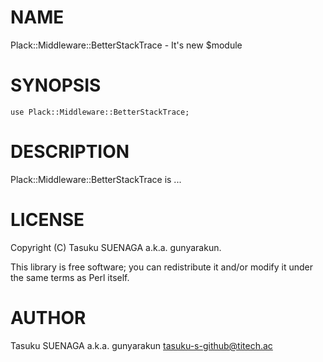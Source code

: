 # NAME

Plack::Middleware::BetterStackTrace - It's new $module

# SYNOPSIS

    use Plack::Middleware::BetterStackTrace;

# DESCRIPTION

Plack::Middleware::BetterStackTrace is ...

# LICENSE

Copyright (C) Tasuku SUENAGA a.k.a. gunyarakun.

This library is free software; you can redistribute it and/or modify
it under the same terms as Perl itself.

# AUTHOR

Tasuku SUENAGA a.k.a. gunyarakun <tasuku-s-github@titech.ac>

